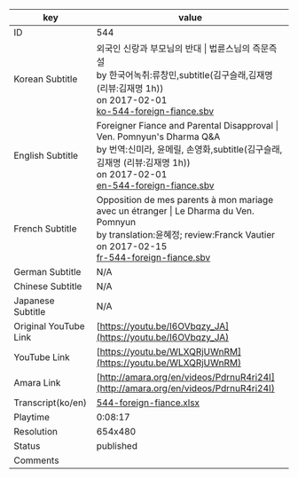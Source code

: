 |  key  |  value  |
|-------|---------|
| ID            | 544 |
| Korean Subtitle | 외국인 신랑과 부모님의 반대 \| 법륜스님의 즉문즉설<br>by 한국어녹취:류창민,subtitle(김구슬래,김재명 (리뷰:김재명 1h))<br>on 2017-02-01<br>[ko-544-foreign-fiance.sbv](https://github.com/jungtosociety/dharma-qna/raw/master/sub/544/ko-544-foreign-fiance.sbv)<br>|
| English Subtitle | Foreigner Fiance and Parental Disapproval \| Ven. Pomnyun's Dharma Q&A<br>by 번역:신미라, 윤메릴, 손영화,subtitle(김구슬래,김재명 (리뷰:김재명 1h))<br>on 2017-02-01<br>[en-544-foreign-fiance.sbv](https://github.com/jungtosociety/dharma-qna/raw/master/sub/544/en-544-foreign-fiance.sbv)<br>|
| French Subtitle | Opposition de mes parents à mon mariage avec un étranger \| Le Dharma du Ven. Pomnyun<br>by translation:윤혜정; review:Franck Vautier<br>on 2017-02-15<br>[fr-544-foreign-fiance.sbv](https://github.com/jungtosociety/dharma-qna/raw/master/sub/544/fr-544-foreign-fiance.sbv)<br>|
| German Subtitle | N/A |
| Chinese Subtitle | N/A |
| Japanese Subtitle | N/A |
| Original YouTube Link  | [https://youtu.be/I6OVbqzy_JA](https://youtu.be/I6OVbqzy_JA) |
| YouTube Link  | [https://youtu.be/WLXQRjUWnRM](https://youtu.be/WLXQRjUWnRM) |
| Amara Link    | [http://amara.org/en/videos/PdrnuR4ri24I](http://amara.org/en/videos/PdrnuR4ri24I) |
| Transcript(ko/en) | [544-foreign-fiance.xlsx](https://github.com/jungtosociety/dharma-qna/raw/master/sub/544/544-foreign-fiance.xlsx) |
| Playtime | 0:08:17 |
| Resolution | 654x480|
| Status | published |
| Comments |  |
